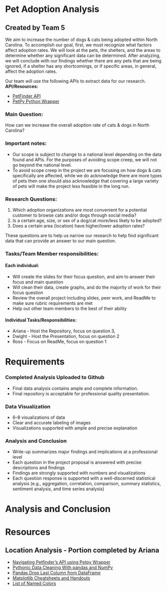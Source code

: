 #  Pet Adoption Analysis
## Created by Team 5
We aim to increase the number of dogs & cats being adopted within North Carolina. To accomplish our goal, first, we must recognize what factors affect adoption rates. We will look at the pets, the shelters, and the areas to determine whether any significant data can be determined. After analyzing, we will conclude with our findings whether there are any pets that are being ignored, if a shelter has any shortcomings, or if specific areas, in general, affect the adoption rates. 

Our team will use the following APIs to extract data for our research.
  **API/Resources:**
  - [PetFinder API](https://www.petfinder.com/developers/)
  - [PetPy Python Wrapper](https://petpy.readthedocs.io/en/latest/api.html)

### Main Question:
How can we increase the overall adoption rate of cats & dogs in North Carolina?

### Important notes: 
- Our scope is subject to change to a national level depending on the data found and APIs. For the purposes of avoiding scope creep, we will not go beyond the national level.
- To avoid scope creep in the project we are focusing on how dogs & cats specifically are affected, while we do acknowledge there are more types of pets then one should also acknowledge that covering a large variety of pets will make the project less feasible in the long run. 

### Research Questions:
1. Which adoption organizations are most convenient for a potential customer to browse cats and/or dogs through social media?
2. Is a certain age, size, or sex of a dog/cat more/less likely to be adopted?
3. Does a certain area (location) have higher/lower adoption rates? 

These questions are to help us narrow our research to help find significant data that can provide an answer to our main question.

### Tasks/Team Member responsibilities:
#### Each individual: 
- Will create the slides for their focus question, and aim to answer their focus and main question
- Will clean their data, create graphs, and do the majority of work for their focus question
- Review the overall project including slides, peer work, and ReadMe to make sure rubric requirements are met
- Help out other team members to the best of their ability

#### Individual Tasks/Responsibilities:
- Ariana - Host the Repository, focus on question 3, 
- Dwight - Host the Presentation, focus on question 2
- Ross - Focus on ReadMe, focus on question 1


# Requirements
### Completed Analysis Uploaded to Github
- Final data analysis contains ample and complete information.
- Final repository is acceptable for professional quality presentation.

### Data Visualization
- 6–8 visualizations of data
- Clear and accurate labeling of images
- Visualizations supported with ample and precise explanation

### Analysis and Conclusion
- Write-up summarizes major findings and implications at a professional level
- Each question in the project proposal is answered with precise descriptions and findings
- Findings are strongly supported with numbers and visualizations
- Each question response is supported with a well-discerned statistical analysis (e.g., aggregation, correlation, comparison, summary statistics, sentiment analysis, and time series analysis)

# Analysis and Conclusion

# Resources
## Location Analysis - Portion completed by Ariana
- [Navigating Petfinder’s API using Petpy Wrapper](https://medium.com/analytics-vidhya/navigating-petfinders-api-using-petpy-wrapper-2cf085c33d75)
- [Pythonic Data Cleaning With pandas and NumPy](https://realpython.com/python-data-cleaning-numpy-pandas/)
- [Pandas Drop Last Column from DataFrame](https://sparkbyexamples.com/pandas/pandas-drop-last-column-from-dataframe-2/#:~:text=using%20iloc%5B%5D-,Using%20DataFrame.,the%20last%20column%20from%20DataFrame.)
- [Matplotlib Cheatsheets and Handouts](https://matplotlib.org/cheatsheets/)
- [List of Named Colors](https://matplotlib.org/stable/gallery/color/named_colors.html)
